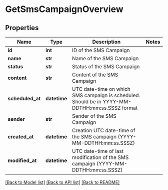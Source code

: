 # GetSmsCampaignOverview

## Properties
Name | Type | Description | Notes
------------ | ------------- | ------------- | -------------
**id** | **int** | ID of the SMS Campaign | 
**name** | **str** | Name of the SMS Campaign | 
**status** | **str** | Status of the SMS Campaign | 
**content** | **str** | Content of the SMS Campaign | 
**scheduled_at** | **datetime** | UTC date-time on which SMS campaign is scheduled. Should be in YYYY-MM-DDTHH:mm:ss.SSSZ format | 
**sender** | **str** | Sender of the SMS Campaign | 
**created_at** | **datetime** | Creation UTC date-time of the SMS campaign (YYYY-MM-DDTHH:mm:ss.SSSZ) | 
**modified_at** | **datetime** | UTC date-time of last modification of the SMS campaign (YYYY-MM-DDTHH:mm:ss.SSSZ) | 

[[Back to Model list]](../README.md#documentation-for-models) [[Back to API list]](../README.md#documentation-for-api-endpoints) [[Back to README]](../README.md)



